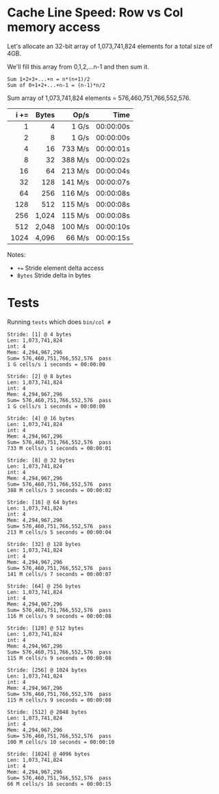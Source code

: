 # Cache Line Speed: Row vs Col memory access

Let's allocate an 32-bit array of 1,073,741,824 elements for a total size of 4GB.

We'll fill this array from 0,1,2,...n-1 and then sum it.

    Sum 1+2+3+...+n = n*(n+1)/2
    Sum of 0+1+2+...+n-1 = (n-1)*n/2

Sum array of 1,073,741,824 elements = 576,460,751,766,552,576.

|i +=|Bytes|Op/s   |Time     |
|---:|----:|------:|--------:|
|   1|    4|  1 G/s|00:00:00s|
|   2|    8|  1 G/s|00:00:00s|
|   4|   16|733 M/s|00:00:01s|
|   8|   32|388 M/s|00:00:02s|
|  16|   64|213 M/s|00:00:04s|
|  32|  128|141 M/s|00:00:07s|
|  64|  256|116 M/s|00:00:08s|
| 128|  512|115 M/s|00:00:08s|
| 256|1,024|115 M/s|00:00:08s|
| 512|2,048|100 M/s|00:00:10s|
|1024|4,096| 66 M/s|00:00:15s|

Notes:

* `+=` Stride element delta access
* `Bytes` Stride delta in bytes

# Tests

Running `tests` which does `bin/col #`

```
Stride: [1] @ 4 bytes
Len: 1,073,741,824
int: 4
Mem: 4,294,967,296
Sum= 576,460,751,766,552,576  pass
1 G cells/s 1 seconds = 00:00:00

Stride: [2] @ 8 bytes
Len: 1,073,741,824
int: 4
Mem: 4,294,967,296
Sum= 576,460,751,766,552,576  pass
1 G cells/s 1 seconds = 00:00:00

Stride: [4] @ 16 bytes
Len: 1,073,741,824
int: 4
Mem: 4,294,967,296
Sum= 576,460,751,766,552,576  pass
733 M cells/s 1 seconds = 00:00:01

Stride: [8] @ 32 bytes
Len: 1,073,741,824
int: 4
Mem: 4,294,967,296
Sum= 576,460,751,766,552,576  pass
388 M cells/s 3 seconds = 00:00:02

Stride: [16] @ 64 bytes
Len: 1,073,741,824
int: 4
Mem: 4,294,967,296
Sum= 576,460,751,766,552,576  pass
213 M cells/s 5 seconds = 00:00:04

Stride: [32] @ 128 bytes
Len: 1,073,741,824
int: 4
Mem: 4,294,967,296
Sum= 576,460,751,766,552,576  pass
141 M cells/s 7 seconds = 00:00:07

Stride: [64] @ 256 bytes
Len: 1,073,741,824
int: 4
Mem: 4,294,967,296
Sum= 576,460,751,766,552,576  pass
116 M cells/s 9 seconds = 00:00:08

Stride: [128] @ 512 bytes
Len: 1,073,741,824
int: 4
Mem: 4,294,967,296
Sum= 576,460,751,766,552,576  pass
115 M cells/s 9 seconds = 00:00:08

Stride: [256] @ 1024 bytes
Len: 1,073,741,824
int: 4
Mem: 4,294,967,296
Sum= 576,460,751,766,552,576  pass
115 M cells/s 9 seconds = 00:00:08

Stride: [512] @ 2048 bytes
Len: 1,073,741,824
int: 4
Mem: 4,294,967,296
Sum= 576,460,751,766,552,576  pass
100 M cells/s 10 seconds = 00:00:10

Stride: [1024] @ 4096 bytes
Len: 1,073,741,824
int: 4
Mem: 4,294,967,296
Sum= 576,460,751,766,552,576  pass
66 M cells/s 16 seconds = 00:00:15
```
